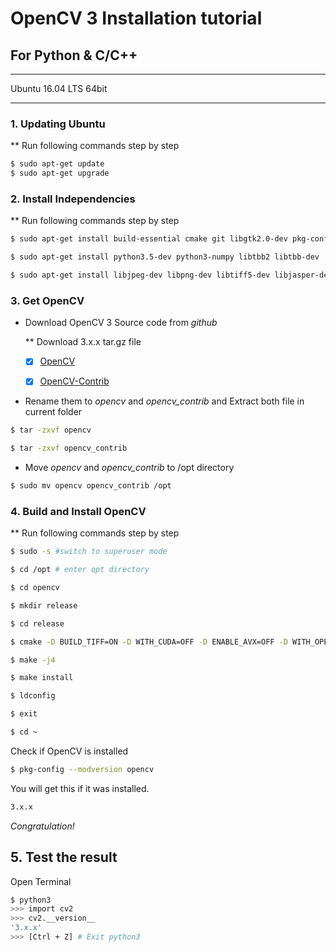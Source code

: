 # OpenCV 3 Installation tutorial
## For Python & C/C++

---

Ubuntu 16.04 LTS 64bit

---

### 1. Updating Ubuntu
** Run following commands step by step
``` bash
$ sudo apt-get update
$ sudo apt-get upgrade
```
### 2. Install Independencies
** Run following commands step by step
``` bash
$ sudo apt-get install build-essential cmake git libgtk2.0-dev pkg-config libavcodec-dev libavformat-dev libswscale-dev

$ sudo apt-get install python3.5-dev python3-numpy libtbb2 libtbb-dev

$ sudo apt-get install libjpeg-dev libpng-dev libtiff5-dev libjasper-dev libdc1394-22-dev libeigen3-dev libtheora-dev libvorbis-dev libxvidcore-dev libx264-dev sphinx-common libtbb-dev yasm libfaac-dev libopencore-amrnb-dev libopencore-amrwb-dev libopenexr-dev libgstreamer-plugins-base1.0-dev libavutil-dev libavfilter-dev libavresample-dev
```

### 3. Get OpenCV
- Download OpenCV 3 Source code from *github*

    ** Download 3.x.x tar.gz file

    - [x] [OpenCV](https://github.com/opencv/opencv/releases)

    - [x] [OpenCV-Contrib](https://github.com/opencv/opencv_contrib/releases)

- Rename them to *opencv* and *opencv_contrib* and Extract both file in current folder
```bash
$ tar -zxvf opencv

$ tar -zxvf opencv_contrib
```
- Move *opencv* and *opencv_contrib* to /opt directory
```bash
$ sudo mv opencv opencv_contrib /opt
```

### 4. Build and Install OpenCV
** Run following commands step by step
```bash
$ sudo -s #switch to superuser mode

$ cd /opt # enter opt directory

$ cd opencv

$ mkdir release

$ cd release

$ cmake -D BUILD_TIFF=ON -D WITH_CUDA=OFF -D ENABLE_AVX=OFF -D WITH_OPENGL=OFF -D WITH_OPENCL=OFF -D WITH_IPP=OFF -D WITH_TBB=ON -D BUILD_TBB=ON -D WITH_EIGEN=OFF -D WITH_V4L=OFF -D WITH_VTK=OFF -D BUILD_TESTS=OFF -D BUILD_PERF_TESTS=OFF -D CMAKE_BUILD_TYPE=RELEASE -D CMAKE_INSTALL_PREFIX=/usr/local -D OPENCV_EXTRA_MODULES_PATH=/opt/opencv_contrib/modules /opt/opencv/

$ make -j4

$ make install 

$ ldconfig

$ exit

$ cd ~
```

Check if OpenCV is installed 
```bash
$ pkg-config --modversion opencv
```
You will get this if it was installed.
```bash
3.x.x
```
 *Congratulation!*
## 5. Test the result
Open Terminal
```bash
$ python3
>>> import cv2
>>> cv2.__version__
'3.x.x'
>>> [Ctrl + Z] # Exit python3
```
